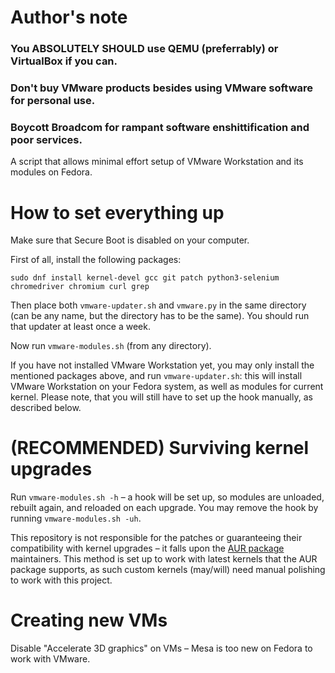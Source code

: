 # Author's note
### You ABSOLUTELY SHOULD use QEMU (preferrably) or VirtualBox if you can.
### Don't buy VMware products besides using VMware software for personal use.
### Boycott Broadcom for rampant software enshittification and poor services.

A script that allows minimal effort setup of VMware Workstation and its modules on Fedora.

# How to set everything up
Make sure that Secure Boot is disabled on your computer.

First of all, install the following packages:
```
sudo dnf install kernel-devel gcc git patch python3-selenium chromedriver chromium curl grep
```

Then place both `vmware-updater.sh` and `vmware.py` in the same directory (can be any name, but the directory has to be the same). You should run that updater at least once a week.

Now run `vmware-modules.sh` (from any directory).

If you have not installed VMware Workstation yet, you may only install the mentioned packages above, and run `vmware-updater.sh`: this will install VMware Workstation on your Fedora system, as well as modules for current kernel. Please note, that you will still have to set up the hook manually, as described below.


# (RECOMMENDED) Surviving kernel upgrades
Run `vmware-modules.sh -h` – a hook will be set up, so modules are unloaded, rebuilt again, and reloaded on each upgrade.
You may remove the hook by running `vmware-modules.sh -uh`.

This repository is not responsible for the patches or guaranteeing their compatibility with kernel upgrades – it falls upon the [AUR package](https://aur.archlinux.org/packages/vmware-workstation) maintainers. This method is set up to work with latest kernels that the AUR package supports, as such custom kernels (may/will) need manual polishing to work with this project.

# Creating new VMs
Disable "Accelerate 3D graphics" on VMs – Mesa is too new on Fedora to work with VMware.
